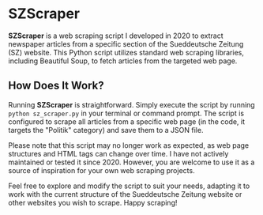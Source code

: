 # SZScraper

**SZScraper** is a web scraping script I developed in 2020 to extract newspaper articles from a specific section of the Sueddeutsche Zeitung (SZ) website. This Python script utilizes standard web scraping libraries, including Beautiful Soup, to fetch articles from the targeted web page.

## How Does It Work?

Running **SZScraper** is straightforward. Simply execute the script by running `python sz_scraper.py` in your terminal or command prompt. The script is configured to scrape all articles from a specific web page (in the code, it targets the "Politik" category) and save them to a JSON file.

Please note that this script may no longer work as expected, as web page structures and HTML tags can change over time. I have not actively maintained or tested it since 2020. However, you are welcome to use it as a source of inspiration for your own web scraping projects.

Feel free to explore and modify the script to suit your needs, adapting it to work with the current structure of the Sueddeutsche Zeitung website or other websites you wish to scrape. Happy scraping!

